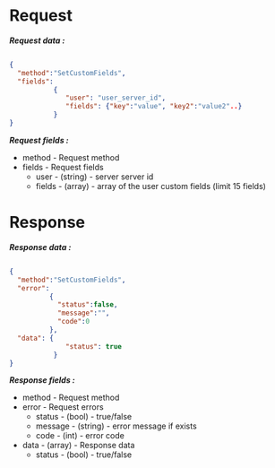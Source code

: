 # Request #

***Request data :*** 

```json

{
  "method":"SetCustomFields",
  "fields": 
           {
              "user": "user_server_id",
              "fields": {"key":"value", "key2":"value2"..}
           }
}

```

***Request fields :*** 

* method - Request method
* fields - Request fields
    * user - (string) - server server id
    * fields - (array) - array of the user custom fields (limit 15 fields)

# Response #

***Response data :*** 


```json

{
  "method":"SetCustomFields",
  "error":
          {
            "status":false,
            "message":"",
            "code":0
          },
  "data": {
              "status": true
           }
}
```

***Response fields :*** 

* method - Request method
* error - Request errors
    * status - (bool) - true/false
    * message - (string) - error message if exists
    * code - (int) - error code
* data - (array) - Response data
    * status - (bool) - true/false
